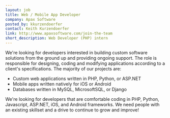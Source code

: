 ```yaml
---
layout: job
title: Web / Mobile App Developer
company: Apax Software
posted_by: kkurzendoerfer
contact: Keith Kurzendoerfer
link: http://www.apaxsoftware.com/join-the-team
short_description: Web Developer (PHP) intern
---
```


We're looking for developers interested in building custom software solutions from the ground up and providing ongoing support.  The role is responsible for designing, coding and modifying applications according to a client's specifications.  The majority of our projects are:

- Custom web applications written in PHP, Python, or ASP.NET
- Mobile apps written natively for iOS or Android
- Databases written in MySQL, MicrosoftSQL, or Django

We're looking for developers that are comfortable coding in PHP, Python, Javascript, ASP.NET, iOS, and Android frameworks.  We need people with an existing skillset and a drive to continue to grow and improve!